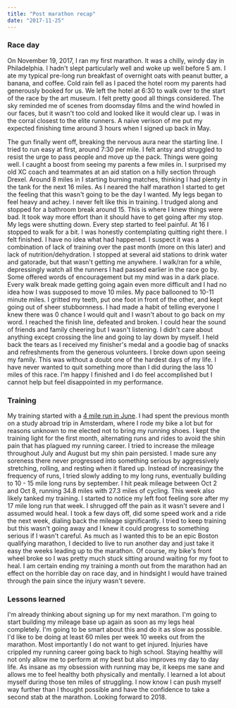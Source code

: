 ```yaml
---
title: "Post marathon recap"
date: "2017-11-25"
---
```


### Race day

On November 19, 2017, I ran my first marathon. It was a chilly, windy day in Philadelphia. I hadn't slept particularly well and woke up well before 5 am. I ate my typical pre-long run breakfast of overnight oats with peanut butter, a banana, and coffee. Cold rain fell as I paced the hotel room my parents had generously booked for us. We left the hotel at 6:30 to walk over to the start of the race by the art museum. I felt pretty good all things considered. The sky reminded me of scenes from doomsday films and the wind howled in our faces, but it wasn't too cold and looked like it would clear up. I was in the corral closest to the elite runners. A naive verison of me put my expected finishing time around 3 hours when I signed up back in May. 

The gun finally went off, breaking the nervous aura near the starting line. I tried to run easy at first, around 7:30 per mile. I felt antsy and struggled to resist the urge to pass people and move up the pack. Things were going well. I caught a boost from seeing my parents a few miles in. I surprised my old XC coach and teammates at an aid station on a hilly section through Drexel. Around 8 miles in I starting burning matches, thinking I had plenty in the tank for the next 16 miles. As I neared the half marathon I started to get the feeling that this wasn't going to be the day I wanted. My legs began to feel heavy and achey. I never felt like this in training. I trudged along and stopped for a bathroom break around 15. This is where I knew things were bad. It took way more effort than it should have to get going after my stop. My legs were shutting down. Every step started to feel painful. At 16 I stopped to walk for a bit. I was honestly contemplating quitting right there. I felt finished. I have no idea what had happened. I suspect it was a combination of lack of training over the past month (more on this later) and lack of nutrition/dehydration.  I stopped at several aid stations to drink water and gatorade, but that wasn't getting me anywhere. I walk/ran for a while, depressingly watch all the runners I had passed earlier in the race go by. Some offered words of encouragement but my mind was in a dark place. Every walk break made getting going again even more difficult and I had no idea how I was supposed to move 10 miles. My pace ballooned to 10-11 minute miles. I gritted my teeth, put one foot in front of the other, and kept going out of sheer stubbornness. I had made a habit of telling everyone I knew there was 0 chance I would quit and I wasn't about to go back on my word. I reached the finish line, defeated and broken. I could hear the sound of friends and family cheering but I wasn't listening. I didn't care about anything except crossing the line and going to lay down by myself. I held back the tears as I received my finisher's medal and a goodie bag of snacks and refreshments from the generous volunteers. I broke down upon seeing my family. This was without a doubt one of the hardest days of my life. I have never wanted to quit something more than I did during the lass 10 miles of this race. I'm happy I finished and I do feel accomplished but I cannot help but feel disappointed in my performance. 

### Training

My training started with a [4 mile run in June](https://www.strava.com/activities/1028908766). I had spent the previous month on a study abroad trip in Amsterdam, where I rode my bike a lot but for reasons unknown to me elected not to bring my running shoes. I kept the training light for the first month, alternating runs and rides to avoid the shin pain that has plagued my running career. I tried to increase the mileage throughout July and August but my shin pain persisted. I made sure any soreness there never progressed into something serious by aggressively stretching, rolling, and resting when it flared up. Instead of increasingy the frequency of runs, I tried slowly adding to my long runs, eventually building to 10 - 15 mile long runs by september. I hit peak mileage between Oct 2 and Oct 8, running 34.8 miles with 27.3 miles of cycling. This week also likely tanked my training. I started to notice my left foot feeling sore after my 17 mile long run that week. I shrugged off the pain as it wasn't severe and I assumed would heal. I took a few days off, did some speed work and a ride the next week, dialing back the mileage significantly. I tried to keep training but this wasn't going away and I knew it could progress to something serious if I wasn't careful. As much as I wanted this to be an epic Boston qualifying marathon, I decided to live to run another day and just take it easy the weeks leading up to the marathon. Of course, my bike's front wheel broke so I was pretty much stuck sitting around waiting for my foot to heal. I am certain ending my training a month out from the marathon had an effect on the horrible day on race day, and in hindsight I would have trained through the pain since the injury wasn't severe. 

### Lessons learned

I'm already thinking about signing up for my next marathon. I'm going to start building my mileage base up again as soon as my legs heal completely. I'm going to be smart about this and do it as slow as possible. I'd like to be doing at least 60 miles per week 10 weeks out from the marathon. Most importantly I do not want to get injured. Injuries have crippled my running career going back to high school. Staying healthy will not only allow me to perform at my best but also improves my day to day life. As insane as my obsession with running may be, it keeps me sane and allows me to feel healthy both physically and mentally. I learned a lot about myself during those ten miles of struggling. I now know I can push myself way further than I thought possible and have the confidence to take a second stab at the marathon. Looking forward to 2018. 